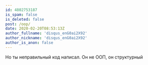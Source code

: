 ```yaml
---
id: 4802753187
is_spam: false
is_deleted: false
post: /oop/
date: 2020-02-20T08:53:13Z
author_fullname: 'disqus_enG0ai2X92'
author_nickname: 'disqus_enG0ai2X92'
author_is_anon: false
---
```


<p>Но ты неправильный код написал. Он не ООП, он структурный</p>
